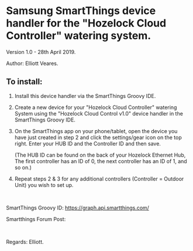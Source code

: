 # Samsung SmartThings device handler for the "Hozelock Cloud Controller" watering system.

Version 1.0 - 28th April 2019. 

Author: Elliott Veares.

## To install:

1) Install this device handler via the SmartThings Groovy IDE.

2) Create a new device for your "Hozelock Cloud Controller" watering System using the "Hozelock Cloud Control v1.0" device handler in the SmartThings Groovy IDE.

3) On the SmartThings app on your phone/tablet, open the device you have just created in step 2 and click the settings/gear icon on the top right. Enter your HUB ID and the Controller ID and then save.
    
    (The HUB ID can be found on the back of your Hozelock Ethernet Hub, The first controller has an ID of 0, the next controller has an ID of 1, and so on.)

4) Repeat steps 2 & 3 for any additional controllers (Controller = Outdoor Unit) you wish to set up.

&nbsp;


SmartThings Groovy ID: https://graph.api.smartthings.com/



Smartthings Forum Post: 


&nbsp;&nbsp;

Regards: Elliott.
